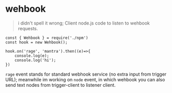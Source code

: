 # wehbook
>i didn't spell it wrong;
Client node.js code to listen to wehbook requests.

```
const { Wehbook } = require('./npm')
const hook = new Wehbook();

hook.on('rage', 'mantra').then((e)=>{
    console.log(e);
    console.log('hi');
})  
```
``rage`` event stands for standard webhook service (no extra input from trigger URL);
meanwhile im working on ``node`` event, in which wehbook you can also send text nodes from trigger-client to listener client.
